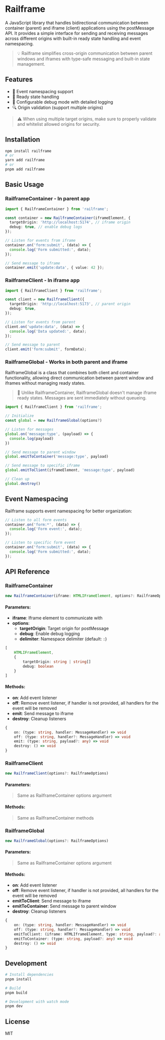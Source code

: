 # Railframe

A JavaScript library that handles bidirectional communication between container (parent) and iframe (client) applications using the postMessage API. It provides a simple interface for sending and receiving messages across different origins with built-in ready state handling and event namespacing.

> 💡 Railframe simplifies cross-origin communication between parent windows and iframes with type-safe messaging and built-in state management.

## Features

- 🎯 Event namespacing support
- 🚦 Ready state handling
- 🐛 Configurable debug mode with detailed logging
- 🔍 Origin validation (support multiple origins)

> ⚠️ When using multiple target origins, make sure to properly validate and whitelist allowed origins for security.

## Installation

```bash
npm install railframe
# or
yarn add railframe
# or
pnpm add railframe
```

## Basic Usage

### RailframeContainer - In parent app

```typescript
import { RailframeContainer } from 'railframe';

const container = new RailframeContainer(iframeElement, {
  targetOrigin: 'http://localhost:5174', // iframe origin
  debug: true, // enable debug logs
});

// Listen for events from iframe
container.on('form:submit', (data) => {
  console.log('Form submitted:', data);
});

// Send message to iframe
container.emit('update:data', { value: 42 });
```

### RailframeClient - In iframe app

```typescript
import { RailframeClient } from 'railframe';

const client = new RailframeClient({
  targetOrigin: 'http://localhost:5173', // parent origin
  debug: true,
});

// Listen for events from parent
client.on('update:data', (data) => {
  console.log('Data updated:', data);
});

// Send message to parent
client.emit('form:submit', formData);
```

### RailframeGlobal - Works in both parent and iframe
RailframeGlobal is a class that combines both client and container functionality, allowing direct communication between parent window and iframes without managing ready states.

> 🔔 Unlike RailframeContainer, RailframeGlobal doesn't manage iframe ready states. Messages are sent immediately without queueing.

```typescript
import { RailframeClient } from 'railframe';

// Initialize
const global = new RailframeGlobal(options?)

// Listen for messages
global.on('message:type', (payload) => {
  console.log(payload)
})

// Send message to parent window
global.emitToContainer('message:type', payload)

// Send message to specific iframe
global.emitToClient(iframeElement, 'message:type', payload)

// Clean up
global.destroy()
```

## Event Namespacing

Railframe supports event namespacing for better organization:

```typescript
// Listen to all form events
container.on('form:*', (data) => {
  console.log('Form event:', data);
});

// Listen to specific form event
container.on('form:submit', (data) => {
  console.log('Form submitted:', data);
});
```

## API Reference

### RailframeContainer

```typescript
new RailframeContainer(iframe: HTMLIFrameElement, options?: RailframeOptions)
```

#### Parameters:

- **iframe**: Iframe element to communicate with
- **options**:
  - **targetOrigin**: Target origin for postMessage
  - **debug**: Enable debug logging
  - **delimiter**: Namespace delimiter (default: `:`)

```typescript
[
    HTMLIFrameElement,
    {
        targetOrigin: string | string[]
        debug: boolean
    }
]
```

#### Methods:

- **on**: Add event listener
- **off**: Remove event listener, if handler is not provided, all handlers for the event will be removed
- **emit**: Send message to iframe
- **destroy**: Cleanup listeners

```typescript
{
    on: (type: string, handler: MessageHandler) => void
    off: (type: string, handler?: MessageHandler) => void
    emit: (type: string, payload?: any) => void
    destroy: () => void
}
```

### RailframeClient

```typescript
new RailframeClient(options?: RailframeOptions)
```

#### Parameters:

> Same as RailframeContainer options argument

#### Methods:

> Same as RailframeContainer methods

### RailframeGlobal

```typescript
new RailframeGlobal(options?: RailframeOptions)
```

#### Parameters:

> Same as RailframeContainer options argument

#### Methods:

- **on**: Add event listener
- **off**: Remove event listener, if handler is not provided, all handlers for the event will be removed
- **emitToClient**: Send message to iframe
- **emitToContainer**: Send message to parent window
- **destroy**: Cleanup listeners

```typescript
{
    on: (type: string, handler: MessageHandler) => void
    off: (type: string, handler?: MessageHandler) => void
    emitToClient: (iframe: HTMLIframeElement, type: string, payload?: any) => void
    emitToContainer: (type: string, payload?: any) => void
    destroy: () => void
}
```

## Development

```bash
# Install dependencies
pnpm install

# Build
pnpm build

# Development with watch mode
pnpm dev
```

## License

MIT
